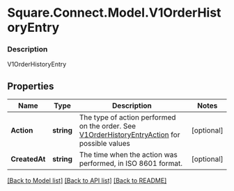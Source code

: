 # Square.Connect.Model.V1OrderHistoryEntry

### Description

V1OrderHistoryEntry

## Properties

Name | Type | Description | Notes
------------ | ------------- | ------------- | -------------
**Action** | **string** | The type of action performed on the order. See [V1OrderHistoryEntryAction](#type-v1orderhistoryentryaction) for possible values | [optional] 
**CreatedAt** | **string** | The time when the action was performed, in ISO 8601 format. | [optional] 



[[Back to Model list]](../README.md#documentation-for-models) [[Back to API list]](../README.md#documentation-for-api-endpoints) [[Back to README]](../README.md)

